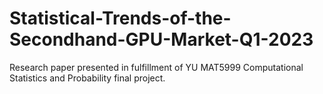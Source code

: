 # Statistical-Trends-of-the-Secondhand-GPU-Market-Q1-2023
Research paper presented in fulfillment of YU MAT5999 Computational Statistics and Probability final project.
